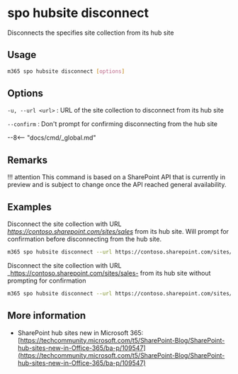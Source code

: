 # spo hubsite disconnect

Disconnects the specifies site collection from its hub site

## Usage

```sh
m365 spo hubsite disconnect [options]
```

## Options

`-u, --url <url>`
: URL of the site collection to disconnect from its hub site

`--confirm`
: Don't prompt for confirming disconnecting from the hub site

--8<-- "docs/cmd/_global.md"

## Remarks

!!! attention
    This command is based on a SharePoint API that is currently in preview and is subject to change once the API reached general availability.

## Examples

Disconnect the site collection with URL _https://contoso.sharepoint.com/sites/sales_ from its hub site. Will prompt for confirmation before disconnecting from the hub site.

```sh
m365 spo hubsite disconnect --url https://contoso.sharepoint.com/sites/sales
```

Disconnect the site collection with URL _https://contoso.sharepoint.com/sites/sales- from its hub site without prompting for confirmation

```sh
m365 spo hubsite disconnect --url https://contoso.sharepoint.com/sites/sales --confirm
```

## More information

- SharePoint hub sites new in Microsoft 365: [https://techcommunity.microsoft.com/t5/SharePoint-Blog/SharePoint-hub-sites-new-in-Office-365/ba-p/109547](https://techcommunity.microsoft.com/t5/SharePoint-Blog/SharePoint-hub-sites-new-in-Office-365/ba-p/109547)

